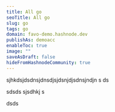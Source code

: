 ```yaml
---
title: All go
seoTitle: All go
slug: go
tags: go
domain: favo-demo.hashnode.dev
publishAs: demoacc
enableToc: true
image: ""
saveAsDraft: false
hideFromHashnodeCommunity: true
---
```


sjhkdsjdsdnsjdnsdjsjdsnjdjsdnsjndjn
s
ds

sdsds
sjsdhkj
s

dsds
